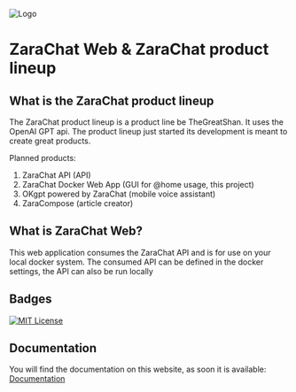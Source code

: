 
![Logo](https://avatars.githubusercontent.com/thegreatshan)




# ZaraChat Web & ZaraChat product lineup

## What is the ZaraChat product lineup
The ZaraChat product lineup is a product line be TheGreatShan. It uses the OpenAI GPT api. The product lineup just started its development is meant to create great products. 

Planned products:
1. ZaraChat API (API)
2. ZaraChat Docker Web App (GUI for @home usage, this project)
3. OKgpt powered by ZaraChat (mobile voice assistant)
4. ZaraCompose (article creator)

## What is ZaraChat Web?
This web application consumes the ZaraChat API and is for use on your local docker system. The consumed API can be defined in the docker settings, the API can also be run locally

## Badges

[![MIT License](https://img.shields.io/badge/License-MIT-green.svg)](https://choosealicense.com/licenses/mit/)



## Documentation
You will find the documentation on this website, as soon it is available:
[Documentation](https://docs.muras.ch)

